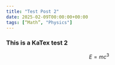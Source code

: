 ```yaml
---
title: "Test Post 2"
date: 2025-02-09T00:00:00+00:00
tags: [“Math”, "Physics"]
---
```


### This is a KaTex test 2

$$E=mc^{3}$$